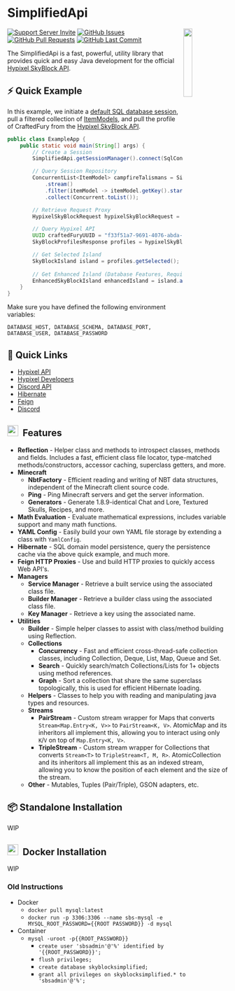# SimplifiedApi

<a href="https://discord.gg/sbs"><img align="right" src="https://raw.githubusercontent.com/SkyBlock-Simplified/api/master/src/main/resources/sbs_logo_v4.gif?sanitize=true" width="20%"></a>

[![Support Server Invite](https://img.shields.io/discord/652148034448261150?style=for-the-badge&logo=discord&label=SkyBlock%20Simplified)](https://discord.gg/sbs)
[![GitHub Issues](https://img.shields.io/github/issues/SkyBlock-Simplified/api?style=for-the-badge)](https://github.com/SkyBlock-Simplified/api/issues)
[![GitHub Pull Requests](https://img.shields.io/github/issues-pr/SkyBlock-Simplified/api?style=for-the-badge)](https://github.com/SkyBlock-Simplified/api/pulls)
[![GitHub Last Commit](https://img.shields.io/github/last-commit/SkyBlock-Simplified/api?style=for-the-badge)](https://github.com/SkyBlock-Simplified/api/commits/master/)

The SimplifiedApi is a fast, powerful, utility library that provides quick and easy Java development for the
official [Hypixel SkyBlock API](https://api.hypixel.net/).

## ⚡ Quick Example

In this example, we initiate a [default SQL database session](https://github.com/SkyBlock-Simplified/api/blob/master/src/main/java/dev/sbs/api/data/sql/SqlConfig.java#L57),
pull a filtered collection of [ItemModels](https://github.com/SkyBlock-Simplified/api/blob/master/src/main/java/dev/sbs/api/data/model/skyblock/items/ItemModel.java),
and pull the profile of CraftedFury from the [Hypixel SkyBlock API](https://api.hypixel.net/#tag/SkyBlock/paths/~1v2~1skyblock~1profile/get).

```java
public class ExampleApp {
    public static void main(String[] args) {
        // Create a Session
        SimplifiedApi.getSessionManager().connect(SqlConfig.defaultSql());

        // Query Session Repository
        ConcurrentList<ItemModel> campfireTalismans = SimplifiedApi.getRepositoryOf(ItemModel.class)
            .stream()
            .filter(itemModel -> itemModel.getKey().startsWith("CAMPFIRE_TALISMAN"))
            .collect(Concurrent.toList());

        // Retrieve Request Proxy
        HypixelSkyBlockRequest hypixelSkyBlockRequest = SimplifiedApi.getWebApi(HypixelSkyBlockRequest.class);

        // Query Hypixel API
        UUID craftedFuryUUID = "f33f51a7-9691-4076-abda-f66e3d047a71";
        SkyBlockProfilesResponse profiles = hypixelSkyBlockRequest.getProfiles(craftedFuryUUID);

        // Get Selected Island
        SkyBlockIsland island = profiles.getSelected();
        
        // Get Enhanced Island (Database Features, Requires Active Session)
        EnhancedSkyBlockIsland enhancedIsland = island.asEnhanced();
    }
}
```
Make sure you have defined the following environment variables:
```
DATABASE_HOST, DATABASE_SCHEMA, DATABASE_PORT, DATABASE_USER, DATABASE_PASSWORD
```

## 🔗 Quick Links

* [Hypixel API](https://api.hypixel.net/)
* [Hypixel Developers](https://developer.hypixel.net/)
* [Discord API](https://discord.com/developers/docs/intro)
* [Hibernate](https://hibernate.org/)
* [Feign](https://github.com/OpenFeign/feign)
* [Discord](https://discord.gg/sbs)

## <img src="https://cdn.discordapp.com/emojis/929253844284751922.webp" width="25px">&nbsp; Features

* **Reflection** - Helper class and methods to introspect classes, methods and fields. Includes a fast, efficient
class file locator, type-matched methods/constructors, accessor caching, superclass getters, and more.
* **Minecraft**
  * **NbtFactory** - Efficient reading and writing of NBT data structures, independent of the Minecraft client source code.
  * **Ping** - Ping Minecraft servers and get the server information.
  * **Generators** - Generate 1.8.9-identical Chat and Lore, Textured Skulls, Recipes, and more.
* **Math Evaluation** - Evaluate mathematical expressions, includes variable support and many math functions.
* **YAML Config** - Easily build your own YAML file storage by extending a class with `YamlConfig`.
* **Hibernate** - SQL domain model persistence, query the persistence cache via the above quick example, and much more.
* **Feign HTTP Proxies** - Use and build HTTP proxies to quickly access Web API's.
* **Managers**
  * **Service Manager** - Retrieve a built service using the associated class file.
  * **Builder Manager** - Retrieve a builder class using the associated class file.
  * **Key Manager** - Retrieve a key using the associated name.
* **Utilities**
  * **Builder** - Simple helper classes to assist with class/method building using Reflection.
  * **Collections**
    * **Concurrency** - Fast and efficient cross-thread-safe collection classes, including Collection, Deque, List, Map, Queue and Set.
    * **Search** - Quickly search/match Collections/Lists for 1+ objects using method references.
    * **Graph** - Sort a collection that share the same superclass topologically, this is used for efficient Hibernate loading.
  * **Helpers** - Classes to help you with reading and manipulating java types and resources.
  * **Streams**
    * **PairStream** - Custom stream wrapper for Maps that converts `Stream<Map.Entry<K, V>>` to `PairStream<K, V>`.
    AtomicMap and its inheritors all implement this, allowing you to interact using only `K`/`V` on top of `Map.Entry<K, V>`.
    * **TripleStream** - Custom stream wrapper for Collections that converts `Stream<T>` to `TripleStream<T, M, R>`.
    AtomicCollection and its inheritors all implement this as an indexed stream, allowing you to know the position of each element
    and the size of the stream.
  * **Other** - Mutables, Tuples (Pair/Triple), GSON adapters, etc.

## 📦 Standalone Installation

WIP

## <img src="https://cdn.discordapp.com/emojis/929250578499010571.webp" width="25px">&nbsp; Docker Installation

WIP

### Old Instructions

- Docker
  - `docker pull mysql:latest`
  - `docker run -p 3306:3306 --name sbs-mysql -e MYSQL_ROOT_PASSWORD={{ROOT PASSWORD}} -d mysql`
- Container
  - `mysql -uroot -p{{ROOT_PASSWORD}}`
    - `create user 'sbsadmin'@'%' identified by '{{ROOT_PASSWORD}}';`
    - `flush privileges;`
    - `create database skyblocksimplified;`
    - `grant all privileges on skyblocksimplified.* to 'sbsadmin'@'%';`

